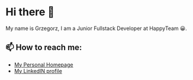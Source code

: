 # Hi there 👋

My name is Grzegorz, I am a Junior Fullstack Developer at HappyTeam 😀.

## 📫 How to reach me:
- [My Personal Homepage](https://grzegorzjendernal.github.io/personal-homepage/)
-  [My LinkedIN profile](https://www.linkedin.com/in/grzegorzjendernal/)

